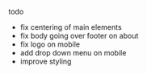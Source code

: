 todo

- fix centering of main elements
- fix body going over footer on about
- fix logo on mobile
- add drop down menu on mobile
- improve styling
